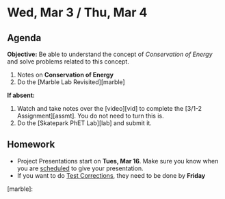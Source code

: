 Wed, Mar 3 / Thu, Mar 4
==================

Agenda
---------
**Objective:** Be able to understand the concept of *Conservation of Energy* and solve problems related to this concept.

1. Notes on **Conservation of Energy**
2. Do the [Marble Lab Revisited][marble]

**If absent:**

1. Watch and take notes over the [video][vid] to complete the [3/1-2 Assignment][assmt].  You do not need to turn this is.
2. Do the [Skatepark PhET Lab][lab] and submit it.

Homework 
-------------
- Project Presentations start on **Tues, Mar 16**.  Make sure you know when you are [scheduled][sched] to give your presentation.
- If you want to do [Test Corrections][correct], they need to be done by **Friday**

[sched]: https://avoncsc-my.sharepoint.com/:x:/g/personal/zjrohrbach_avon-schools_org/EVsn6ZkyMl5JvXYEBYTGRvoBX3OiSecqg16WeqB-1EcFXQ?e=287pOt
[correct]: https://avon.schoology.com/assignment/4724955003/
[marble]: 
<!--stackedit_data:
eyJoaXN0b3J5IjpbLTE4NTMxODQzMzksLTE0NDE3NDc2OTAsMT
MxNzU3NDI1OCwtMTExMzM5MDE5NSwxNDAzNDI3OTc4LDU5ODU0
MTg4Niw3MjEzNTUwMjAsMTUwODk5MTg1MCwtMTA0MDUyMDc0MC
wxNzQyMTY0OTg1LDE2NDMxNDc3NzYsLTcwNzI3MjQ1LC0xNDQx
ODQ1Mjc4LDE5MjM3OTc0MDUsLTk4NzQ0MDEyNyw1NDEwNTExMz
ksLTc3NDA3MzY4OSwxMDEzODkxNjk3LC01ODU4MjQ4Myw2MTc3
ODA5MDRdfQ==
-->